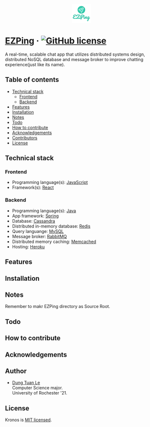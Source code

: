 <p align="center"><img width=12.5% src="https://github.com/dle8/EZPing/blob/master/images/EZPing.png"></p>

# [EZPing](https://github.com/dle8/EZPing) &middot; [![GitHub license](https://img.shields.io/badge/license-MIT-blue.svg)](https://github.com/dle8/Kronos/blob/master/LICENSE)

A real-time, scalable chat app that utilizes distributed systems design, distributed NoSQL database and message broker to improve chatting experience(just like its name).

## Table of contents

- [Technical stack](#technical-stack)
  - [Frontend](#frontend)
  - [Backend](#backend)
- [Features](#features)
- [Installation](#installation)
- [Notes](#notes)
- [Todo](#todo)
- [How to contribute](#how-to-contribute)
- [Acknowledgements](#acknowledgements)
- [Contributors](#contributors)
- [License](#license)

## Technical stack

### Frontend
- Programming language(s): [JavaScript](https://developer.mozilla.org/en-US/docs/Web/JavaScript)
- Framework(s): [React](https://reactjs.org/)

### Backend
- Programming language(s): [Java](https://www.java.com/en/download/)
- App framework: [Spring](https://spring.io/)
- Database: [Cassandra](http://cassandra.apache.org/)
- Distributed in-memory database: [Redis](https://redis.io/)
- Query languange: [MySQL](https://www.mysql.com/)
- Message broker: [RabbitMQ](https://www.rabbitmq.com/)
- Distributed memory caching: [Memcached](https://memcached.org/)
- Hosting: [Heroku](https://www.heroku.com/)

## Features

## Installation

## Notes

Remember to makr EZPing directory as Source Root.

## Todo

## How to contribute

## Acknowledgements

## Author

- [Dung Tuan Le](https://github.com/dle8) <br/>
Computer Science major.  
University of Rochester '21.  

## License

Kronos is [MIT licensed](./LICENSE).

